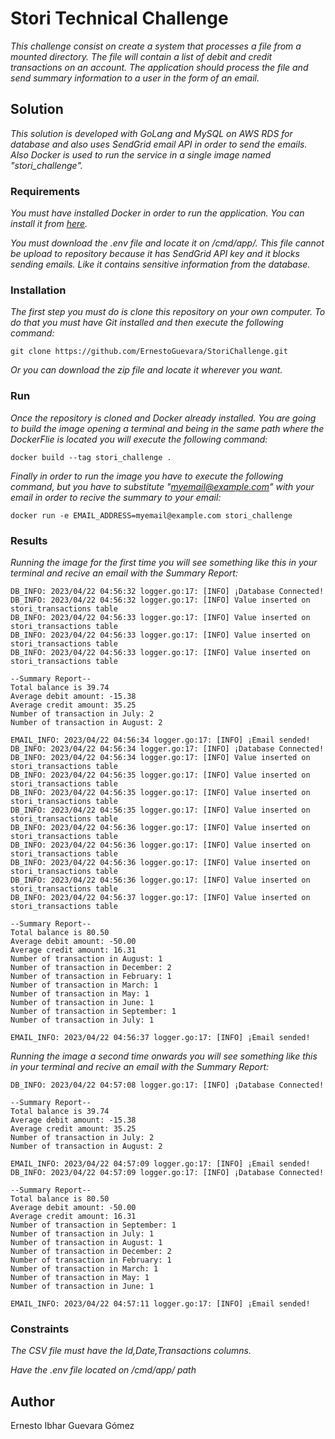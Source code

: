 # Stori Technical Challenge 

_This challenge consist on create a system that processes a file from a mounted directory. The file will contain a list of debit and credit transactions on an account. 
The application should process the file and send summary information to a user in the form of an email._
## Solution

_This solution is developed with GoLang and MySQL on AWS RDS for database and also uses SendGrid email API in order to send the emails.
Also Docker is used to run the service in a single image named "stori_challenge"._

### Requirements

_You must have installed Docker in order to run the application. You can install it from [here](https://www.docker.com/products/docker-desktop/)._

_You must download the .env file and locate it on /cmd/app/. This file cannot be upload to repository because it has SendGrid API key and it blocks sending emails. Like it contains sensitive information from the database._

###  Installation

_The first step you must do is clone this repository on your own computer. To do that you must have Git installed and then execute the following command:_
```
git clone https://github.com/ErnestoGuevara/StoriChallenge.git
```
_Or you can download the zip file and locate it wherever you want._

### Run
_Once the repository is cloned and Docker already installed. You are going to build the image opening a terminal and being in the same path where the DockerFlie is located you will execute the following command:_
```
docker build --tag stori_challenge .
```
_Finally in order to run the image you have to execute the following command, but you have to substitute "myemail@example.com" with your email in order to recive the summary to your email:_
```
docker run -e EMAIL_ADDRESS=myemail@example.com stori_challenge
```
### Results
_Running the image for the first time you will see something like this in your terminal and recive an email with the Summary Report:_
```
DB_INFO: 2023/04/22 04:56:32 logger.go:17: [INFO] ¡Database Connected!
DB_INFO: 2023/04/22 04:56:32 logger.go:17: [INFO] Value inserted on stori_transactions table
DB_INFO: 2023/04/22 04:56:33 logger.go:17: [INFO] Value inserted on stori_transactions table
DB_INFO: 2023/04/22 04:56:33 logger.go:17: [INFO] Value inserted on stori_transactions table
DB_INFO: 2023/04/22 04:56:33 logger.go:17: [INFO] Value inserted on stori_transactions table

--Summary Report--
Total balance is 39.74
Average debit amount: -15.38
Average credit amount: 35.25
Number of transaction in July: 2 
Number of transaction in August: 2 

EMAIL_INFO: 2023/04/22 04:56:34 logger.go:17: [INFO] ¡Email sended!
DB_INFO: 2023/04/22 04:56:34 logger.go:17: [INFO] ¡Database Connected!
DB_INFO: 2023/04/22 04:56:34 logger.go:17: [INFO] Value inserted on stori_transactions table
DB_INFO: 2023/04/22 04:56:35 logger.go:17: [INFO] Value inserted on stori_transactions table
DB_INFO: 2023/04/22 04:56:35 logger.go:17: [INFO] Value inserted on stori_transactions table
DB_INFO: 2023/04/22 04:56:35 logger.go:17: [INFO] Value inserted on stori_transactions table
DB_INFO: 2023/04/22 04:56:36 logger.go:17: [INFO] Value inserted on stori_transactions table
DB_INFO: 2023/04/22 04:56:36 logger.go:17: [INFO] Value inserted on stori_transactions table
DB_INFO: 2023/04/22 04:56:36 logger.go:17: [INFO] Value inserted on stori_transactions table
DB_INFO: 2023/04/22 04:56:36 logger.go:17: [INFO] Value inserted on stori_transactions table
DB_INFO: 2023/04/22 04:56:37 logger.go:17: [INFO] Value inserted on stori_transactions table

--Summary Report--
Total balance is 80.50
Average debit amount: -50.00
Average credit amount: 16.31
Number of transaction in August: 1 
Number of transaction in December: 2 
Number of transaction in February: 1 
Number of transaction in March: 1 
Number of transaction in May: 1 
Number of transaction in June: 1 
Number of transaction in September: 1 
Number of transaction in July: 1 

EMAIL_INFO: 2023/04/22 04:56:37 logger.go:17: [INFO] ¡Email sended!
```

_Running the image a second time onwards you will see something like this in your terminal and recive an email with the Summary Report:_
```
DB_INFO: 2023/04/22 04:57:08 logger.go:17: [INFO] ¡Database Connected!

--Summary Report--
Total balance is 39.74
Average debit amount: -15.38
Average credit amount: 35.25
Number of transaction in July: 2 
Number of transaction in August: 2 

EMAIL_INFO: 2023/04/22 04:57:09 logger.go:17: [INFO] ¡Email sended!
DB_INFO: 2023/04/22 04:57:09 logger.go:17: [INFO] ¡Database Connected!

--Summary Report--
Total balance is 80.50
Average debit amount: -50.00
Average credit amount: 16.31
Number of transaction in September: 1 
Number of transaction in July: 1 
Number of transaction in August: 1 
Number of transaction in December: 2 
Number of transaction in February: 1 
Number of transaction in March: 1 
Number of transaction in May: 1 
Number of transaction in June: 1 

EMAIL_INFO: 2023/04/22 04:57:11 logger.go:17: [INFO] ¡Email sended!
```
### Constraints
_The CSV file must have the Id,Date,Transactions columns._

_Have the .env file located on /cmd/app/ path_

## Author
Ernesto Ibhar Guevara Gómez
